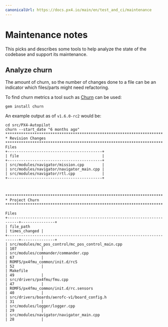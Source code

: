 ```yaml
---
canonicalUrl: https://docs.px4.io/main/en/test_and_ci/maintenance
---
```


# Maintenance notes

This picks and describes some tools to help analyze the state of the codebase and support its maintenance.

## Analyze churn

The amount of churn, so the number of changes done to a file can be an indicator which files/parts might need refactoring.

To find churn metrics a tool such as [Churn](https://github.com/danmayer/churn) can be used:

```
gem install churn
```

An example output as of `v1.6.0-rc2` would be:

```
cd src/PX4-Autopilot
churn --start_date "6 months ago"
**********************************************************************
* Revision Changes
**********************************************************************
Files
+------------------------------------------+
| file                                     |
+------------------------------------------+
| src/modules/navigator/mission.cpp        |
| src/modules/navigator/navigator_main.cpp |
| src/modules/navigator/rtl.cpp            |
+------------------------------------------+



**********************************************************************
* Project Churn
**********************************************************************

Files
+---------------------------------------------------------------------------+---------------+
| file_path                                                                 | times_changed |
+---------------------------------------------------------------------------+---------------+
| src/modules/mc_pos_control/mc_pos_control_main.cpp                        | 107           |
| src/modules/commander/commander.cpp                                       | 67            |
| ROMFS/px4fmu_common/init.d/rcS                                            | 52            |
| Makefile                                                                  | 49            |
| src/drivers/px4fmu/fmu.cpp                                                | 47            |
| ROMFS/px4fmu_common/init.d/rc.sensors                                     | 40            |
| src/drivers/boards/aerofc-v1/board_config.h                               | 31            |
| src/modules/logger/logger.cpp                                             | 29            |
| src/modules/navigator/navigator_main.cpp                                  | 28            |
```
